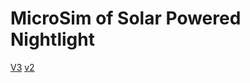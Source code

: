 # MicroSim of Solar Powered Nightlight


[V3](https://editor.p5js.org/dmccreary/sketches/9sQPAz6sf)
[v2](https://editor.p5js.org/dmccreary/sketches/5rKRUamW-)
